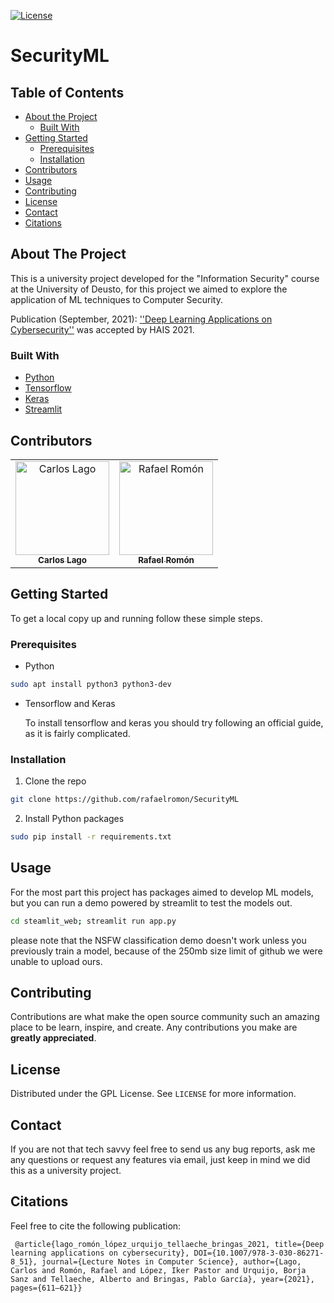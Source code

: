 



<!-- PROJECT SHIELDS -->
<!--
*** I'm using markdown "reference style" links for readability.
*** Reference links are enclosed in brackets [ ] instead of parentheses ( ).
*** See the bottom of this document for the declaration of the reference variables
*** for contributors-url, forks-url, etc. This is an optional, concise syntax you may use.
*** https://www.markdownguide.org/basic-syntax/#reference-style-links
-->
[![License][license-shield]][license-url]



# SecurityML



<!-- TABLE OF CONTENTS -->
## Table of Contents

* [About the Project](#about-the-project)
  * [Built With](#built-with)
* [Getting Started](#getting-started)
  * [Prerequisites](#prerequisites)
  * [Installation](#installation)
* [Contributors](#contributors)
* [Usage](#usage)
* [Contributing](#contributing)
* [License](#license)
* [Contact](#contact)
* [Citations](#citations)


<!-- ABOUT THE PROJECT -->
## About The Project

This is a university project developed for the "Information Security" course at the University of Deusto, for this project we aimed to explore the application of ML techniques to Computer Security.


Publication (September, 2021):  [''Deep Learning Applications on Cybersecurity''](https://link-springer-com.focus.lib.kth.se/chapter/10.1007/978-3-030-86271-8_51) was accepted by HAIS 2021.

### Built With

* [Python](https://www.python.org/)
* [Tensorflow](https://www.tensorflow.org/)
* [Keras](https://keras.io/)
* [Streamlit](https://streamlit.io/)


## Contributors

<!-- ALL-CONTRIBUTORS-LIST:START - Do not remove or modify this section -->
<!-- prettier-ignore -->
<table align="center">
  <tr>
    <td align="center"><a href="https://github.com/carloslago">
        <img src="https://avatars2.githubusercontent.com/u/15263623?s=400&v=4" 
        width="150px;" alt="Carlos Lago"/><br/><sub><b>Carlos Lago</b></sub></a><br/></td>
    <td align="center"><a href="https://github.com/rafaelromon">
        <img src="https://avatars0.githubusercontent.com/u/15263554?s=400&v=4" 
        width="150px;" alt="Rafael Romón"/><br /><sub><b>Rafael Romón</b></sub></a><br/></td>
  </tr>
</table>

<!-- GETTING STARTED -->
## Getting Started

To get a local copy up and running follow these simple steps.

### Prerequisites
* Python
```sh
sudo apt install python3 python3-dev
```

* Tensorflow and Keras

  To install tensorflow and keras you should try following an official guide, as it is fairly complicated.


### Installation
 
1. Clone the repo
```sh
git clone https://github.com/rafaelromon/SecurityML
```
2. Install Python packages
```sh
sudo pip install -r requirements.txt
```
<!-- USAGE EXAMPLES -->
## Usage

For the most part this project has packages aimed to develop ML models, but you can run a demo powered by streamlit to test the models out. 

```sh
cd steamlit_web; streamlit run app.py
```

please note that the NSFW classification demo doesn't work unless you previously train a model, because of the 250mb size limit of github we were unable to upload ours.

<!-- CONTRIBUTING -->
## Contributing

Contributions are what make the open source community such an amazing place to be learn, inspire, and create. Any contributions you make are **greatly appreciated**.

<!-- LICENSE -->
## License

Distributed under the GPL License. See `LICENSE` for more information.



<!-- CONTACT -->
## Contact

If you are not that tech savvy feel free to send us any bug reports, ask me any questions or request any features via email, just keep in mind we did this as a university project.

## Citations
Feel free to cite the following publication:

```
 @article{lago_romón_lópez_urquijo_tellaeche_bringas_2021, title={Deep learning applications on cybersecurity}, DOI={10.1007/978-3-030-86271-8_51}, journal={Lecture Notes in Computer Science}, author={Lago, Carlos and Romón, Rafael and López, Iker Pastor and Urquijo, Borja Sanz and Tellaeche, Alberto and Bringas, Pablo García}, year={2021}, pages={611–621}} 
```



[license-shield]: https://img.shields.io/github/license/rafaelromon/SecurityML
[license-url]: https://github.com/rafaelromon/SecurityML/blob/master/LICENSE
